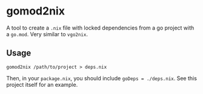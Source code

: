 # gomod2nix

A tool to create a `.nix` file with locked dependencies from a go project with a
`go.mod`. Very similar to `vgo2nix`.

## Usage

    gomod2nix /path/to/project > deps.nix

Then, in your `package.nix`, you should include `goDeps = ./deps.nix`. See this
project itself for an example.
